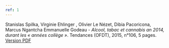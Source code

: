 ```yaml
---
ref: 1
---
```

Stanislas Spilka, Virginie Ehlinger , Olivier Le Nézet, Dibia Pacoricona, Marcus Ngantcha Emmanuelle Godeau - *Alcool, tabac et cannabis an 2014, durant les « années collège »*. Tendances (OFDT), 2015, n°106, 5 pages.<br>
[Version PDF](https://www.ofdt.fr/BDD/publications/docs/eftxssvc.pdf)